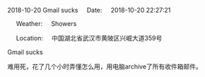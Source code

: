 2018-10-20 Gmail sucks     Date:     2018-10-20 22:27:21

     Weather:     Showers

     Location:     中国湖北省武汉市黄陂区兴崛大道359号

Gmail sucks

难用死，花了几个小时弄懂怎么用，用电脑archive了所有收件箱邮件。
